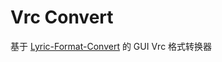 # Vrc Convert
基于 [Lyric-Format-Convert](https://github.com/vtbmusic/Lyric-Format-Convert) 的 GUI Vrc 格式转换器